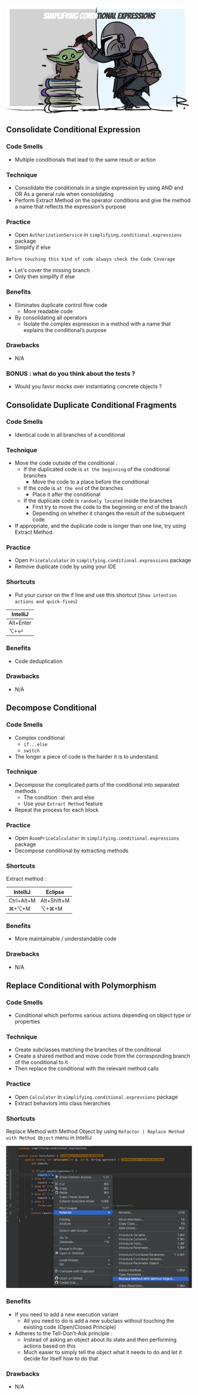 ![refactoring-journey](img/4-simplifying-conditional-expressions.png)

## Consolidate Conditional Expression
### Code Smells
* Multiple conditionals that lead to the same result or action

### Technique
* Consolidate the conditionals in a single expression by using AND and OR As a general rule when consolidating
* Perform Extract Method on the operator conditions and give the method a name that reflects the expression’s purpose

### Practice
* Open `AuthorizationService` in `simplifying.conditional.expressions` package
* Simplify if else

`Before touching this kind of code always check the Code Coverage`
* Let's cover the missing branch
* Only then simplify if else

### Benefits
* Eliminates duplicate control flow code
    * More readable code  
* By consolidating all operators
    * Isolate the complex expression in a method with a name that explains the conditional’s purpose

### Drawbacks
* N/A

### BONUS : what do you think about the tests ?  
* Would you favor mocks over instantiating concrete objects ?

## Consolidate Duplicate Conditional Fragments
### Code Smells
* Identical code in all branches of a conditional

### Technique
* Move the code outside of the conditional :
    * If the duplicated code is `at the beginning` of the conditional branches
        * Move the code to a place before the conditional
    * If the code is `at the end` of the branches
        * Place it after the conditional
    * If the duplicate code is `randomly located`  inside the branches
        * First try to move the code to the beginning or end of the branch
        * Depending on whether it changes the result of the subsequent code
* If appropriate, and the duplicate code is longer than one line, try using Extract Method.

### Practice
* Open `PriceCalculator` in `simplifying.conditional.expressions` package
* Remove duplicate code by using your IDE

### Shortcuts
* Put your cursor on the if line and use this shortcut (`Show intention actions and quick-fixes`)

| IntelliJ |
|---|
| Alt+Enter |
| ⌥+↩ |

### Benefits
* Code deduplication

### Drawbacks
* N/A

## Decompose Conditional
### Code Smells
* Complex conditional 
    * `if...else`
    * `switch`
* The longer a piece of code is the harder it is to understand.

### Technique
* Decompose the complicated parts of the conditional into separated methods :
    * The condition : then and else
    * Use your `Extract Method` feature
* Repeat the process for each block

### Practice
* Open `RoomPriceCalculator` in `simplifying.conditional.expressions` package
* Decompose conditional by extracting methods

### Shortcuts
Extract method :

| IntelliJ | Eclipse |
|---|---|
| Ctrl+Alt+M | Alt+Shift+M |
| ⌘+⌥+M | ⌥+⌘+M |

### Benefits
* More maintainable / understandable code

### Drawbacks
* N/A

## Replace Conditional with Polymorphism
### Code Smells
* Conditional which performs various actions depending on object type or properties

### Technique
* Create subclasses matching the branches of the conditional
* Create a shared method and move code from the corresponding branch of the conditional to it
* Then replace the conditional with the relevant method calls

### Practice
* Open `Calculator` in `simplifying.conditional.expressions` package
* Extract behaviors into class hierarchies

### Shortcuts
Replace Method with Method Object by using `Refactor | Replace Method with Method Object` menu in IntelliJ

![Replace Method with Method Object](img/extract-method-object.png)

### Benefits
* If you need to add a new execution variant
    * All you need to do is add a new subclass without touching the existing code (Open/Closed Principle)
* Adheres to the Tell-Don’t-Ask principle :
    * Instead of asking an object about its state and then performing actions based on this
    * Much easier to simply tell the object what it needs to do and let it decide for itself how to do that

### Drawbacks
* N/A